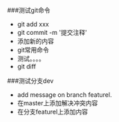 ###测试git命令
+ git add xxx
+ git commit -m '提交注释'
+ 添加新的内容
+ git常用命令
+ 测试。。。。
+ git diff


###测试分支dev
+ add message on branch featurel.
+ 在master上添加解决冲突内容
+ 在分支featurel上添加内容
